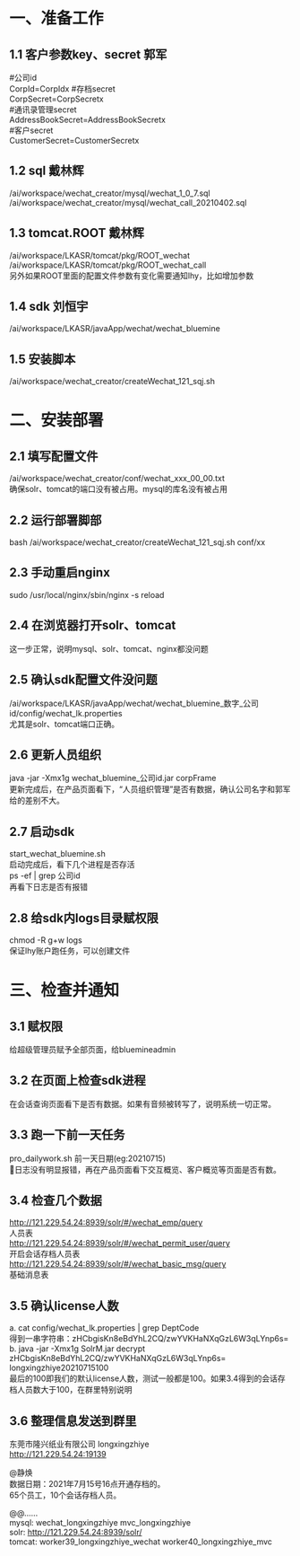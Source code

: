 # 一、准备工作
## 1.1 客户参数key、secret  郭军  
#公司id  
CorpId=CorpIdx
#存档secret  
CorpSecret=CorpSecretx  
#通讯录管理secret  
AddressBookSecret=AddressBookSecretx  
#客户secret  
CustomerSecret=CustomerSecretx  

## 1.2 sql  戴林辉  
/ai/workspace/wechat_creator/mysql/wechat_1_0_7.sql  
/ai/workspace/wechat_creator/mysql/wechat_call_20210402.sql  

## 1.3 tomcat.ROOT  戴林辉  
/ai/workspace/LKASR/tomcat/pkg/ROOT_wechat  
/ai/workspace/LKASR/tomcat/pkg/ROOT_wechat_call  
另外如果ROOT里面的配置文件参数有变化需要通知lhy，比如增加参数  

## 1.4 sdk  刘恒宇  
/ai/workspace/LKASR/javaApp/wechat/wechat_bluemine  

## 1.5 安装脚本  
/ai/workspace/wechat_creator/createWechat_121_sqj.sh  


# 二、安装部署  
## 2.1 填写配置文件  
/ai/workspace/wechat_creator/conf/wechat_xxx_00_00.txt  
确保solr、tomcat的端口没有被占用。mysql的库名没有被占用  

## 2.2 运行部署脚部  
bash /ai/workspace/wechat_creator/createWechat_121_sqj.sh conf/xx  

## 2.3 手动重启nginx  
sudo /usr/local/nginx/sbin/nginx -s reload  

## 2.4 在浏览器打开solr、tomcat  
这一步正常，说明mysql、solr、tomcat、nginx都没问题  

## 2.5 确认sdk配置文件没问题  
/ai/workspace/LKASR/javaApp/wechat/wechat_bluemine_数字_公司id/config/wechat_lk.properties  
尤其是solr、tomcat端口正确。  

## 2.6 更新人员组织  
java -jar -Xmx1g wechat_bluemine_公司id.jar corpFrame  
更新完成后，在产品页面看下，“人员组织管理”是否有数据，确认公司名字和郭军给的差别不大。  

## 2.7 启动sdk  
start_wechat_bluemine.sh  
启动完成后，看下几个进程是否存活  
   ps -ef | grep 公司id  
再看下日志是否有报错  

## 2.8 给sdk内logs目录赋权限
chmod -R g+w logs  
保证lhy账户跑任务，可以创建文件


# 三、检查并通知  
## 3.1 赋权限  
给超级管理员赋予全部页面，给bluemineadmin  

## 3.2 在页面上检查sdk进程  
在会话查询页面看下是否有数据。如果有音频被转写了，说明系统一切正常。  

## 3.3 跑一下前一天任务  
pro_dailywork.sh 前一天日期(eg:20210715)  
日志没有明显报错，再在产品页面看下交互概览、客户概览等页面是否有数。  

## 3.4 检查几个数据  
http://121.229.54.24:8939/solr/#/wechat_emp/query  
人员表  
http://121.229.54.24:8939/solr/#/wechat_permit_user/query  
开启会话存档人员表  
http://121.229.54.24:8939/solr/#/wechat_basic_msg/query  
基础消息表  

## 3.5 确认license人数  
a. cat config/wechat_lk.properties | grep DeptCode  
得到一串字符串：zHCbgisKn8eBdYhL2CQ/zwYVKHaNXqGzL6W3qLYnp6s=  
b. java -jar -Xmx1g SolrM.jar decrypt zHCbgisKn8eBdYhL2CQ/zwYVKHaNXqGzL6W3qLYnp6s=  
         longxingzhiye20210715100  
最后的100即我们的默认license人数，测试一般都是100。如果3.4得到的会话存档人员数大于100，在群里特别说明  

## 3.6 整理信息发送到群里  
东莞市隆兴纸业有限公司  longxingzhiye  
http://121.229.54.24:19139  

@静焕   
数据日期：2021年7月15号16点开通存档的。  
65个员工，10个会话存档人员。  

@@……   
mysql: wechat_longxingzhiye mvc_longxingzhiye  
solr: http://121.229.54.24:8939/solr/  
tomcat: worker39_longxingzhiye_wechat worker40_longxingzhiye_mvc  




